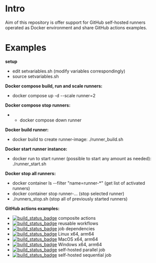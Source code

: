 # Intro

 Aim of this repository is offer support for GitHub self-hosted runners operated as Docker environment and share GitHub actions examples. 

# Examples

**setup**
  - edit setvariables.sh (modify variables correspondingly)
  - source setvariables.sh

**Docker compose build, run and scale runners:**
  - docker compose up -d --scale runner=2

**Docker compose stop runners:**
- - docker compose down runner

 **Docker build runner:**
 - docker build to create runner-image:
 ./runner_build.sh

 **Docker start runner instance:**
 - docker run to start runner (possible to start any amount as needed):
 ./runner_start.sh <labels>

 **Docker stop all runners:**
 - docker container ls --filter "name=runner-*" (get list of activated runners)
 - docker container stop runner-... (stop selected runner)
 - ./runners_stop.sh (stop all of previously started runners)

**GitHub actions examples:**
- [![build_status_badge](../../actions/workflows/example-composite-action-use.yml/badge.svg?branch=main)](.github/workflows/example-composite-action-use.yml) composite actions
- [![build_status_badge](../../actions/workflows/example-reusable-workflow-call.yml/badge.svg?branch=main)](.github/workflows/example-reusable-workflow-call.yml) reusable workflows
- [![build_status_badge](../../actions/workflows/example-dependency.yml/badge.svg?branch=main)](.github/workflows/example-dependency.yml) job dependencies
- [![build_status_badge](../../actions/workflows/example-linux-x64-arm64.yml/badge.svg?branch=main)](.github/workflows/example-linux-x64-arm64.yml) Linux x64, arm64
- [![build_status_badge](../../actions/workflows/example-macos-x64-arm64.yml/badge.svg?branch=main)](.github/workflows/example-macos-x64-arm64.yml) MacOS x64, arm64
- [![build_status_badge](../../actions/workflows/example-windows-x64-arm64.yml/badge.svg?branch=main)](.github/workflows/example-windows-x64-arm64.yml) Windows x64, arm64
- [![build_status_badge](../../actions/workflows/example-selfhosted-parallel-job.yml/badge.svg?branch=main)](.github/workflows/example-selfhosted-parallel-job.yml) self-hosted parallel job
- [![build_status_badge](../../actions/workflows/example-selfhosted-sequential-job.yml/badge.svg?branch=main)](.github/workflows/example-selfhosted-sequential-job.yml) self-hosted sequential job

